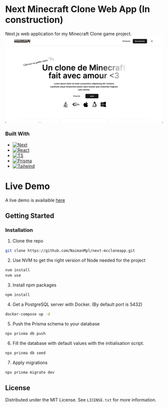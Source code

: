 # Next Minecraft Clone Web App (In construction)

Next.js web application for my Minecraft Clone game project.
![Portfolio](public/home.png)

### Built With

- [![Next][NextJS]][Next-url]
- [![React][React.js]][React-url]
- [![TS][Typescript]][Typescript-url]
- [![Prisma][Prisma]][Prisma-url]
- [![Tailwind][TailwindCSS]][Tailwindcss-url]

# Live Demo

A live demo is availaible [here](https://next-mccloneapp.vercel.app/)

## Getting Started

### Installation

1. Clone the repo

```sh
git clone https://github.com/NaimanMpl/next-mccloneapp.git
```

2. Use NVM to get the right version of Node needed for the project

```sh
nvm install
nvm use
```

3. Install npm packages

```sh
npm install
```

4. Get a PostgreSQL server with Docker. (By default port is 5432)

```sh
docker-compose up -d
```

5. Push the Prisma schema to your database

```sh
npx prisma db push
```

6. Fill the database with default values with the initialisation script.

```sh
npx prisma db seed
```

7. Apply migrations

```sh
npx prisma migrate dev
```

## License

Distributed under the MIT License. See `LICENSE.txt` for more information.

[Typescript]: https://img.shields.io/badge/TypeScript-007ACC?style=for-the-badge&logo=typescript&logoColor=white
[Typescript-url]: https://www.typescriptlang.org/
[Node.js]: https://img.shields.io/badge/Node.js-43853D?style=for-the-badge&logo=node.js&logoColor=white
[Nodejs-url]: https://nodejs.org/en
[React.js]: https://img.shields.io/badge/React-20232A?style=for-the-badge&logo=react&logoColor=61DAFB
[React-url]: https://reactjs.org/
[SASS]: https://img.shields.io/badge/Sass-CC6699?style=for-the-badge&logo=sass&logoColor=white
[Sass-url]: https://sass-lang.com/
[Tailwindcss-url]: https://tailwindcss.com/
[TailwindCSS]: https://img.shields.io/badge/Tailwind_CSS-38B2AC?style=for-the-badge&logo=tailwind-css&logoColor=white
[NextJS]: https://img.shields.io/badge/next.js-000000?style=for-the-badge&logo=nextdotjs&logoColor=white
[Next-url]: https://nextjs.org/
[Prisma]: https://img.shields.io/badge/Prisma-3982CE?style=for-the-badge&logo=Prisma&logoColor=white
[Prisma-url]: https://www.prisma.io/
